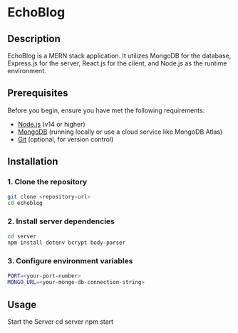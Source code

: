 # EchoBlog

## Description

EchoBlog is a MERN stack application. It utilizes MongoDB for the database, Express.js for the server, React.js for the client, and Node.js as the runtime environment.

## Prerequisites

Before you begin, ensure you have met the following requirements:

- [Node.js](https://nodejs.org/) (v14 or higher)
- [MongoDB](https://www.mongodb.com/) (running locally or use a cloud service like MongoDB Atlas)
- [Git](https://git-scm.com/) (optional, for version control)

## Installation

### 1. Clone the repository

```bash
git clone <repository-url>
cd echoblog
```

### 2. Install server dependencies

```bash
cd server
npm install dotenv bcrypt body-parser
```

### 3. Configure environment variables

```bash
PORT=<your-port-number>
MONGO_URL=<your-mongo-db-connection-string>
```

## Usage

Start the Server
cd server
npm start
